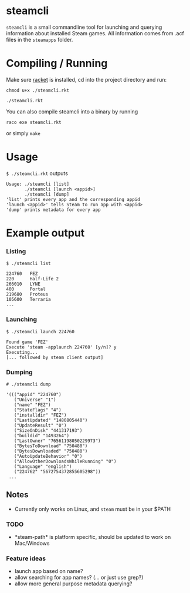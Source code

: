 # steamcli

`steamcli` is a small commandline tool for launching and querying information
about installed Steam games. All information comes from .acf files in the
`steamapps` folder.

# Compiling / Running

Make sure [racket](https://racket-lang.org/) is installed, cd into the project
directory and run:

``` 
chmod u+x ./steamcli.rkt

./steamcli.rkt
```

You can also compile steamcli into a binary by running

```
raco exe steamcli.rkt
```
or simply `make`

# Usage

`$ ./steamcli.rkt` outputs

```
Usage: ./steamcli [list]
       ./steamcli [launch <appid>]
       ./steamcli [dump]
'list' prints every app and the corresponding appid
'launch <appid>' tells Steam to run app with <appid>
'dump' prints metadata for every app
```

# Example output

### Listing

```
$ ./steamcli list 

224760   FEZ 
220      Half-Life 2 
266010   LYNE 
400      Portal 
219680   Proteus 
105600   Terraria 
...
```

### Launching

```
$ ./steamcli launch 224760

Found game 'FEZ'
Execute 'steam -applaunch 224760' [y/n]? y
Executing...
[... followed by steam client output]
```

### Dumping

```
# ./steamcli dump

'((("appid" "224760")
   ("Universe" "1")
   ("name" "FEZ")
   ("StateFlags" "4")
   ("installdir" "FEZ")
   ("LastUpdated" "1480805440")
   ("UpdateResult" "0")
   ("SizeOnDisk" "441317193")
   ("buildid" "1493264")
   ("LastOwner" "76561198050229973")
   ("BytesToDownload" "750480")
   ("BytesDownloaded" "750480")
   ("AutoUpdateBehavior" "0")
   ("AllowOtherDownloadsWhileRunning" "0")
   ("Language" "english")
   ("224762" "5672754372855605298"))
 ...
```

## Notes

- Currently only works on Linux, and `steam` must be in your $PATH

### TODO
  - \*steam-path\* is platform specific, should be updated to work on Mac/Windows

### Feature ideas
  - launch app based on name?
  - allow searching for app names? (... or just use grep?)
  - allow more general purpose metadata querying?
